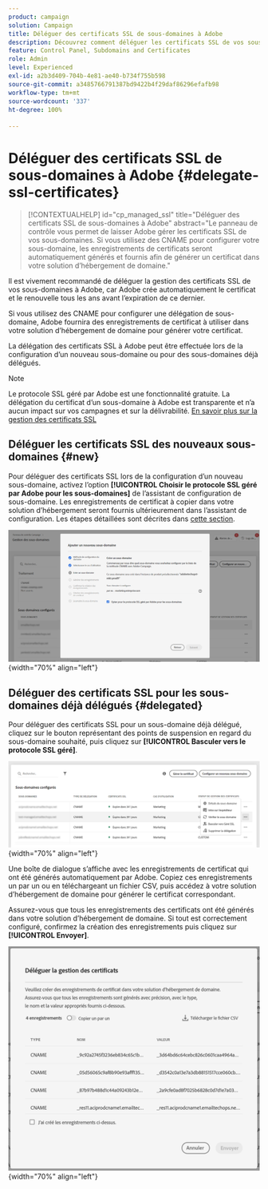 ```yaml
---
product: campaign
solution: Campaign
title: Déléguer des certificats SSL de sous-domaines à Adobe
description: Découvrez comment déléguer les certificats SSL de vos sous-domaines à Adobe.
feature: Control Panel, Subdomains and Certificates
role: Admin
level: Experienced
exl-id: a2b3d409-704b-4e81-ae40-b734f755b598
source-git-commit: a3485766791387bd9422b4f29daf86296efafb98
workflow-type: tm+mt
source-wordcount: '337'
ht-degree: 100%

---
```


# Déléguer des certificats SSL de sous-domaines à Adobe {#delegate-ssl-certificates}

>[!CONTEXTUALHELP]
>id="cp_managed_ssl"
>title="Déléguer des certificats SSL de sous-domaines à Adobe"
>abstract="Le panneau de contrôle vous permet de laisser Adobe gérer les certificats SSL de vos sous-domaines. Si vous utilisez des CNAME pour configurer votre sous-domaine, les enregistrements de certificats seront automatiquement générés et fournis afin de générer un certificat dans votre solution d’hébergement de domaine."

Il est vivement recommandé de déléguer la gestion des certificats SSL de vos sous-domaines à Adobe, car Adobe crée automatiquement le certificat et le renouvelle tous les ans avant l’expiration de ce dernier.

Si vous utilisez des CNAME pour configurer une délégation de sous-domaine, Adobe fournira des enregistrements de certificat à utiliser dans votre solution d’hébergement de domaine pour générer votre certificat.

La délégation des certificats SSL à Adobe peut être effectuée lors de la configuration d’un nouveau sous-domaine ou pour des sous-domaines déjà délégués.

>[!NOTE]
>
>Le protocole SSL géré par Adobe est une fonctionnalité gratuite. La délégation du certificat d’un sous-domaine à Adobe est transparente et n’a aucun impact sur vos campagnes et sur la délivrabilité. [En savoir plus sur la gestion des certificats SSL](monitoring-ssl-certificates.md#management)


## Déléguer les certificats SSL des nouveaux sous-domaines {#new}

Pour déléguer des certificats SSL lors de la configuration d’un nouveau sous-domaine, activez l’option **[!UICONTROL Choisir le protocole SSL géré par Adobe pour les sous-domaines]** de l’assistant de configuration de sous-domaine. Les enregistrements de certificat à copier dans votre solution d’hébergement seront fournis ultérieurement dans l’assistant de configuration. Les étapes détaillées sont décrites dans [cette section](setting-up-new-subdomain.md).

![](assets/cname-adobe-managed.png){width="70%" align="left"}

## Déléguer des certificats SSL pour les sous-domaines déjà délégués {#delegated}

Pour déléguer des certificats SSL pour un sous-domaine déjà délégué, cliquez sur le bouton représentant des points de suspension en regard du sous-domaine souhaité, puis cliquez sur **[!UICONTROL Basculer vers le protocole SSL géré]**.

![](assets/delegate-ssl-list.png){width="70%" align="left"}

Une boîte de dialogue s’affiche avec les enregistrements de certificat qui ont été générés automatiquement par Adobe. Copiez ces enregistrements un par un ou en téléchargeant un fichier CSV, puis accédez à votre solution d’hébergement de domaine pour générer le certificat correspondant.

Assurez-vous que tous les enregistrements des certificats ont été générés dans votre solution d’hébergement de domaine. Si tout est correctement configuré, confirmez la création des enregistrements puis cliquez sur **[!UICONTROL Envoyer]**.

![](assets/delegate-ssl.png){width="70%" align="left"}
